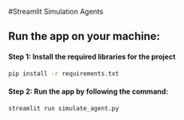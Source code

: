  #Streamlit Simulation Agents 
 
 
## Run the app on your machine:

#### Step 1: Install the required libraries for the project

```bash
pip install -r requirements.txt
```

#### Step 2: Run the app by following the command:


```bash
streamlit run simulate_agent.py
```
